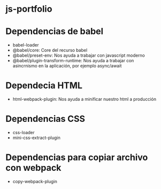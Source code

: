 # js-portfolio

# Dependencias de babel
- babel-loader
- @babel/core: Core del recurso babel
- @babel/preset-env: Nos ayuda a trabajar con javascript moderno
- @babel/plugin-transform-runtime: Nos ayuda a trabajar con asincrnismo en la aplicación, por ejemplo async/await

# Dependecia HTML
- html-webpack-plugin: Nos ayuda a minificar nuestro html a producción

# Dependencias CSS
- css-loader
- mini-css-extract-plugin

# Dependencias para copiar archivo con webpack
- copy-webpack-plugin
